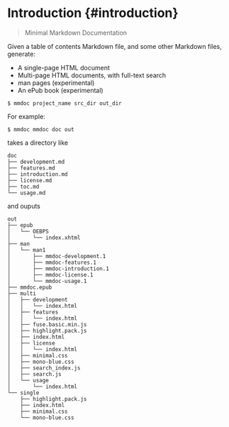 # Introduction {#introduction}

> Minimal Markdown Documentation

Given a table of contents Markdown file, and some other Markdown files, generate:

* A single-page HTML document
* Multi-page HTML documents, with full-text search
* man pages (experimental)
* An ePub book (experimental)

```ShellSession
$ mmdoc project_name src_dir out_dir
```

For example:

```ShellSession
$ mmdoc mmdoc doc out
```

takes a directory like

```text
doc
├── development.md
├── features.md
├── introduction.md
├── license.md
├── toc.md
└── usage.md
```

and ouputs

```text
out
├── epub
│   └── OEBPS
│       └── index.xhtml
├── man
│   └── man1
│       ├── mmdoc-development.1
│       ├── mmdoc-features.1
│       ├── mmdoc-introduction.1
│       ├── mmdoc-license.1
│       └── mmdoc-usage.1
├── mmdoc.epub
├── multi
│   ├── development
│   │   └── index.html
│   ├── features
│   │   └── index.html
│   ├── fuse.basic.min.js
│   ├── highlight.pack.js
│   ├── index.html
│   ├── license
│   │   └── index.html
│   ├── minimal.css
│   ├── mono-blue.css
│   ├── search_index.js
│   ├── search.js
│   └── usage
│       └── index.html
└── single
    ├── highlight.pack.js
    ├── index.html
    ├── minimal.css
    └── mono-blue.css
```
